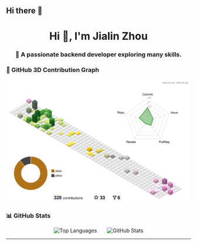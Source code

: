 ## Hi there 👋

<h1 align="center">Hi 👋, I'm Jialin Zhou</h1>
<h3 align="center">🚀 A passionate backend developer exploring many skills.</h3>

### 🧊 GitHub 3D Contribution Graph
![Personal 3D Metrics](./profile-3d-contrib/profile-season.svg)

### 📊 GitHub Stats
<p align="center">
  <img src="https://github-readme-stats.vercel.app/api/top-langs/?username=jialin-zhou&layout=compact&langs_count=6&theme=default" alt="Top Languages" />
  &nbsp;&nbsp;&nbsp;&nbsp;&nbsp;
  <img src="https://github-readme-stats.vercel.app/api?username=jialin-zhou&show_icons=true&locale=en&theme=default" alt="GitHub Stats" />
</p>

---

<!--
✨ _Special repository_ because its `README.md` appears on your GitHub profile.
-->
